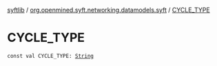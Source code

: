 [syftlib](../index.md) / [org.openmined.syft.networking.datamodels.syft](index.md) / [CYCLE_TYPE](./-c-y-c-l-e_-t-y-p-e.md)

# CYCLE_TYPE

`const val CYCLE_TYPE: `[`String`](https://kotlinlang.org/api/latest/jvm/stdlib/kotlin/-string/index.html)
